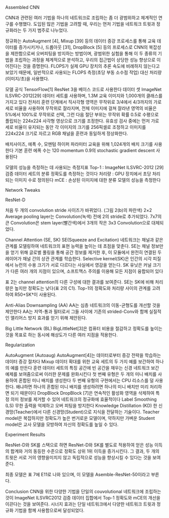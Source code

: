 Assembled CNN

CNN과 관련된 여러 기법을 하나의 네트워크로 조립하는 좀 더 광범위하고 체계적인 연구를 수행했다. 도입된 많은 기법을 고려할 때, 우리는 먼저 기법을 네트워크 트윗과 정규화라는 두 가지 범주로 나누었다.
 

정규화는 AutoAugment [4], Mixup [39] 등의 데이터 증강 프로세스를 통해 교육 데이터를 증가시키거나, 드롭아웃 [31], DropBlock [5] 등의 프로세스로 CNN의 복잡성을 제한함으로써 오버피팅을 방지하는 방법이며, 광범위한 실험을 통해 이 두 종류의 기법을 조립하는 과정을 체계적으로 분석하고, 우리의 접근법이 상당한 성능 향상으로 이어진다는 것을 증명한다. FLOPS가 실제 GPU 장치의 추론 속도에 비례하지 않는다고 보았기 때문에, 일반적으로 사용되는 FLOPS 측정(초당 부동 소수점 작업) 대신 처리량(이미지/초)을 사용했다.

모델
공식 TensorFlow[1] ResNet 3을 베이스 코드로 사용한다
데이터 셋
ImageNet ILSVRC-2012[29] 데이터 세트를 사용하며, 1.3M 교육 이미지와 1,000개의 클래스를 가지고 있다
전처리 훈련 단계에서 직사각형 영역은 무작위로 3/4에서 4/3까지의 가로 세로 비율을 사용하여 무작위로 잘라지며, 전체 이미지에 걸쳐 잘라낸 영역의 비율은 5%에서 100%로 무작위로 선택, 그런 다음 절단 부위는 무작위 확률 0.5로 수평으로 플립되는 224x224 사각형 영상으로 크기를 조정한다. 
유효성 검사 중에는 먼저 가로 세로 비율이 유지되는 동안 각 이미지의 크기를 256픽셀로 조정하고 이미지를 224x224 크기로 자르고 RGB 채널을 훈련과 동일하게 정상화한다.

배치사이즈, 에폭 수, 모멘텀
하이퍼 파라미터 교육을 위해 1,024개의 배치 크기를 사용한다
기본 훈련 에폭 수는 120
momentum 0.9의 stochastic gradient descent 사용된다

모델의 성능을 측정하는 데 사용되는 측정지표
Top-1 : ImageNet ILSVRC-2012 [29] 검증 데이터 세트의 분류 정확도를 측정하는 것이다
처리량 : GPU 장치에서 초당 처리되는 이미지 수로 정의된다
mCE : 손상된 이미지에 대한 분류 모델의 성능을 측정한다

Network Tweaks

ResNet-D

처음 두 개의 convolution stride 사이즈가 바뀌었다. (그림 2(b)의 파란색) 
2×2 Average pooling layer는 Convolution(녹색) 전에 2의 stride로 추가되었다. 
7x7의 큰 Convolution은 stem layer(빨간색)에서 3개의 작은 3x3 Convolution으로 대체되었다.

Channel Attention (SE, SK)
SE(Squeeze and Excitation) 네트워크는 채널과 같은 관계를 모델링하여 네트워크의 표현 능력을 높이는 데 초점을 맞춘다. SE는 채널 정보만을 얻기 위해 글로벌 풀링을 통해 공간 정보를 제거한 후, 이 모듈에서 완전히 연결된 두 레이어가 채널 간의 상관 관계를 학습한다. 
Selective kernel(SK)은 인간의 시각 피질에서 뉴런의 수용 크기가 서로 다르다는 사실에서 영감을 얻는다. SK 유닛은 커널 크기가 다른 여러 개의 지점이 있으며, 소프트맥스 주의를 이용해 모든 지점이 융합되어 있다





 
표 2는 channel attention의 다른 구성에 대한 결과를 보여준다. SE는 SK에 비해 처리량은 높지만 정확도는 낮다(표 2의 C1). Top-1의 정확도와 처리량 사이의 관계를 고려하여 R50+SK†이 사용된다.

Anti-Alias Downsampling (AA)
AA는 심층 네트워크의 이동-균형도를 개선할 것을 제안한다
AA는 저역-통과 필터로서 그들 사이에 기존의 strided-Conv와 함께 실질적인 앨리어스 방지 효과를 얻기 위해 제안된다.


Big Little Network (BL)
BigLittleNet[3]은 컴퓨터 비용을 절감하고 정확도를 높이는 것을 목표로 하는 동시에 해상도가 다른 여러 지점을 적용한다. 

Regularization

AutoAugment (Autoaug)
AutoAugment[4]는 데이터로부터 증강 전략을 학습하는 데이터 증강 절차다
Mixup
데이터 확대를 위한 교육 세트의 두 가지 예를 보간하여 하나의 예를 만든다
훈련 데이터 세트의 특징 공간에 빈 공간을 채우는 신경 네트워크 보간 예제를 보여줌으로써 이러한 문제를 완화시킨다
첫 번째 유형은 두 개의 미니 배치를 사용하여 혼합된 미니 배치를 생성한다
두 번째 유형의 구현에서는 CPU 리소스를 덜 사용한다. 왜냐하면 하나의 혼합된 미니 배치를 생성하려면 하나의 미니 배치만 미리 처리하면 되기 때문이다
DropBlock
DropBlock [7]은 연속적인 활성화 영역을 삭제하여 특정 의미 정보를 제거할 수 있어 네트워크의 정규화에 효율적이다
Label Smoothing (LS)
무한 출력을 억제하고 오버 피팅을 방지한다
Knowledge Distillation (KD)
한 신경망(Teacher)에서 다른 신경망(Student)으로 지식을 전달하는 기술이다. 
Teacher model은 복잡하지만 정확도가 높은 번거로운 모델이며, 약하지만 가벼운 Student model은 교사 모델을 모방하여 자신의 정확도를 높일 수 있다.


Experiment Results

ResNet-D와 SK를 스택으로 하면 ResNet-D와 SK를 별도로 적용하여 얻은 성능 이득의 합계와 거의 동등한 수준으로 정확도 상위 1위 이득을 증가시킨다. 그 결과, 두 개의 트윗은 서로 거의 영향을미치지 않고 독립적으로 성능을 향상시킬 수 있다는 것을 보여준다.


최종 모델은 표 7에 E11로 나와 있으며, 이 모델을 Asemble-ResNet-50이라고 부른다.

Conclusion
CNN을 위한 다양한 기법을 단일의 couvolutional 네트워크에 조립하는 것이 ImageNet ILSVRC2012 검증 데이터 집합에서 Top-1 정확도와 mCE의 개선을 이끈다는 것을 보여준다. 시너지 효과는 단일 네트워크에서 다양한 네트워크 트윗과 정규화 기법을 함께 사용함으로써 달성되었다. 

